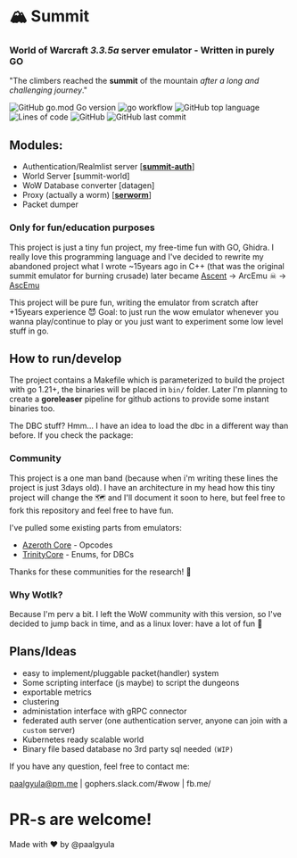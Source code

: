 # 🏔 Summit
### World of Warcraft _3.3.5a_ server emulator - Written in purely GO

"The climbers reached the **summit** of the mountain *after a long and challenging journey*."

![GitHub go.mod Go version](https://img.shields.io/github/go-mod/go-version/paalgyula/summit)
![go workflow](https://github.com/paalgyula/summit/actions/workflows/go.yml/badge.svg)
![GitHub top language](https://img.shields.io/github/languages/top/paalgyula/summit)
![Lines of code](https://img.shields.io/tokei/lines/github/paalgyula/summit?style=flat)
![GitHub](https://img.shields.io/github/license/paalgyula/summit)
![GitHub last commit](https://img.shields.io/github/last-commit/paalgyula/summit)


## Modules:

- Authentication/Realmlist server [[**summit-auth**](docs/authserver.md)]
- World Server [summit-world]
- WoW Database converter [datagen]
- Proxy (actually a worm) [[**serworm**](docs/serworm.md)]
- Packet dumper

### Only for fun/education purposes

This project is just a tiny fun project, my free-time fun with GO, Ghidra. I really love this programming language and I've decided to rewrite my abandoned project what I wrote ~15years ago in C++ (that was the original summit emulator for burning crusade) later became [Ascent](https://github.com/SkyFire/ascent_classic) -> ArcEmu ☠ -> [AscEmu](https://github.com/AscEmu/AscEmu)

This project will be pure fun, writing the emulator from scratch after +15years experience 😈 Goal: to just run the wow emulator whenever you wanna play/continue to play or you just want to experiment some low level stuff in go. 

## How to run/develop
The project contains a Makefile which is parameterized to build the project with go 1.21+, the binaries will be placed in `bin/` folder. Later I'm planning to create a **goreleaser** pipeline for github actions to provide some instant binaries too.

The DBC stuff? Hmm... I have an idea to load the dbc in a different way than before. If you check the package: 


### Community

This project is a one man band (because when i'm writing these lines the project is just 3days old). I have an architecture in my head how this tiny project will change the 🗺 and I'll document it soon to here, but feel free to fork this repository and feel free to have fun. 

I've pulled some existing parts from emulators:
- [Azeroth Core](https://github.com/azerothcore/azerothcore-wotlk) - Opcodes
- [TrinityCore](https://github.com/TrinityCore/TrinityCore/tree/3.3.5) - Enums, for DBCs

Thanks for these communities for the research! 🙏


### Why Wotlk?

Because I'm perv a bit. I left the WoW community with this version, so I've decided to jump back in time, and as a linux lover: have a lot of fun 🐧

## Plans/Ideas

- easy to implement/pluggable packet(handler) system
- Some scripting interface (js maybe) to script the dungeons
- exportable metrics
- clustering
- administation interface with gRPC connector
- federated auth server (one authentication server, anyone can join with a `custom` server)
- Kubernetes ready scalable world
- Binary file based database no 3rd party sql needed `(WIP)`

If you have any question, feel free to contact me:

paalgyula@pm.me | gophers.slack.com/#wow | fb.me/

# PR-s are welcome!

Made with ♥ by @paalgyula
